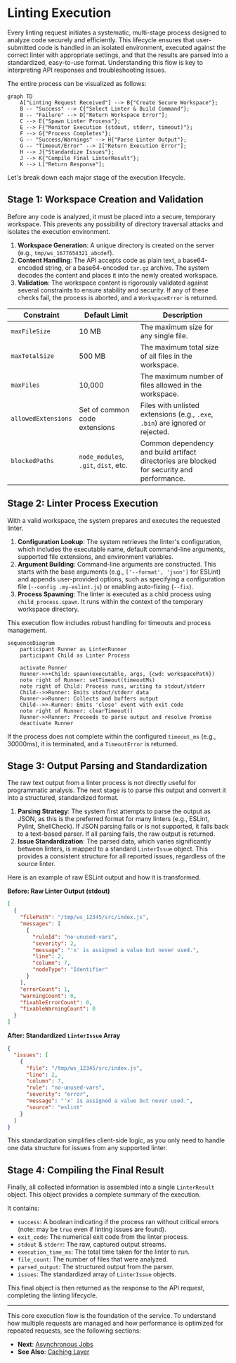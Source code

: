 # Linting Execution

Every linting request initiates a systematic, multi-stage process designed to analyze code securely and efficiently. This lifecycle ensures that user-submitted code is handled in an isolated environment, executed against the correct linter with appropriate settings, and that the results are parsed into a standardized, easy-to-use format. Understanding this flow is key to interpreting API responses and troubleshooting issues.

The entire process can be visualized as follows:

```mermaid
graph TD
    A["Linting Request Received"] --> B{"Create Secure Workspace"};
    B -- "Success" --> C{"Select Linter & Build Command"};
    B -- "Failure" --> D["Return Workspace Error"];
    C --> E{"Spawn Linter Process"};
    E --> F{"Monitor Execution (stdout, stderr, timeout)"};
    F --> G{"Process Completes"};
    G -- "Success/Warnings" --> H{"Parse Linter Output"};
    G -- "Timeout/Error" --> I["Return Execution Error"];
    H --> J{"Standardize Issues"};
    J --> K{"Compile Final LinterResult"};
    K --> L["Return Response"];
```

Let's break down each major stage of the execution lifecycle.

## Stage 1: Workspace Creation and Validation

Before any code is analyzed, it must be placed into a secure, temporary workspace. This prevents any possibility of directory traversal attacks and isolates the execution environment.

1.  **Workspace Generation**: A unique directory is created on the server (e.g., `tmp/ws_1677654321_abcdef`).
2.  **Content Handling**: The API accepts code as plain text, a base64-encoded string, or a base64-encoded `tar.gz` archive. The system decodes the content and places it into the newly created workspace.
3.  **Validation**: The workspace content is rigorously validated against several constraints to ensure stability and security. If any of these checks fail, the process is aborted, and a `WorkspaceError` is returned.

| Constraint | Default Limit | Description |
| --- | --- | --- |
| `maxFileSize` | 10 MB | The maximum size for any single file. |
| `maxTotalSize` | 500 MB | The maximum total size of all files in the workspace. |
| `maxFiles` | 10,000 | The maximum number of files allowed in the workspace. |
| `allowedExtensions` | Set of common code extensions | Files with unlisted extensions (e.g., `.exe`, `.bin`) are ignored or rejected. |
| `blockedPaths` | `node_modules`, `.git`, `dist`, etc. | Common dependency and build artifact directories are blocked for security and performance. |


## Stage 2: Linter Process Execution

With a valid workspace, the system prepares and executes the requested linter.

1.  **Configuration Lookup**: The system retrieves the linter's configuration, which includes the executable name, default command-line arguments, supported file extensions, and environment variables.
2.  **Argument Building**: Command-line arguments are constructed. This starts with the base arguments (e.g., `['--format', 'json']` for ESLint) and appends user-provided options, such as specifying a configuration file (`--config .my-eslint.js`) or enabling auto-fixing (`--fix`).
3.  **Process Spawning**: The linter is executed as a child process using `child_process.spawn`. It runs within the context of the temporary workspace directory.

This execution flow includes robust handling for timeouts and process management.

```mermaid
sequenceDiagram
    participant Runner as LinterRunner
    participant Child as Linter Process

    activate Runner
    Runner->>+Child: spawn(executable, args, {cwd: workspacePath})
    note right of Runner: setTimeout(timeoutMs)
    note right of Child: Process runs, writing to stdout/stderr
    Child-->>Runner: Emits stdout/stderr data
    Runner->>Runner: Collects and buffers output
    Child-->>-Runner: Emits 'close' event with exit code
    note right of Runner: clearTimeout()
    Runner->>Runner: Proceeds to parse output and resolve Promise
    deactivate Runner
```

If the process does not complete within the configured `timeout_ms` (e.g., 30000ms), it is terminated, and a `TimeoutError` is returned.

## Stage 3: Output Parsing and Standardization

The raw text output from a linter process is not directly useful for programmatic analysis. The next stage is to parse this output and convert it into a structured, standardized format.

1.  **Parsing Strategy**: The system first attempts to parse the output as JSON, as this is the preferred format for many linters (e.g., ESLint, Pylint, ShellCheck). If JSON parsing fails or is not supported, it falls back to a text-based parser. If all parsing fails, the raw output is returned.
2.  **Issue Standardization**: The parsed data, which varies significantly between linters, is mapped to a standard `LinterIssue` object. This provides a consistent structure for all reported issues, regardless of the source linter.

Here is an example of raw ESLint output and how it is transformed.

**Before: Raw Linter Output (stdout)**
```json
[
  {
    "filePath": "/tmp/ws_12345/src/index.js",
    "messages": [
      {
        "ruleId": "no-unused-vars",
        "severity": 2,
        "message": "'x' is assigned a value but never used.",
        "line": 2,
        "column": 7,
        "nodeType": "Identifier"
      }
    ],
    "errorCount": 1,
    "warningCount": 0,
    "fixableErrorCount": 0,
    "fixableWarningCount": 0
  }
]
```

**After: Standardized `LinterIssue` Array**
```json
{
  "issues": [
    {
      "file": "/tmp/ws_12345/src/index.js",
      "line": 2,
      "column": 7,
      "rule": "no-unused-vars",
      "severity": "error",
      "message": "'x' is assigned a value but never used.",
      "source": "eslint"
    }
  ]
}
```
This standardization simplifies client-side logic, as you only need to handle one data structure for issues from any supported linter.

## Stage 4: Compiling the Final Result

Finally, all collected information is assembled into a single `LinterResult` object. This object provides a complete summary of the execution.

It contains:
-   `success`: A boolean indicating if the process ran without critical errors (note: may be `true` even if linting issues are found).
-   `exit_code`: The numerical exit code from the linter process.
-   `stdout` & `stderr`: The raw, captured output streams.
-   `execution_time_ms`: The total time taken for the linter to run.
-   `file_count`: The number of files that were analyzed.
-   `parsed_output`: The structured output from the parser.
-   `issues`: The standardized array of `LinterIssue` objects.

This final object is then returned as the response to the API request, completing the linting lifecycle.

---

This core execution flow is the foundation of the service. To understand how multiple requests are managed and how performance is optimized for repeated requests, see the following sections:

*   **Next**: [Asynchronous Jobs](./concepts-async-jobs.md)
*   **See Also**: [Caching Layer](./concepts-caching.md)